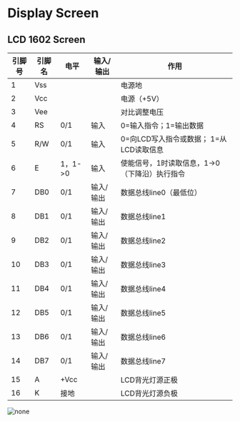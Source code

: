 # Display Screen

## LCD 1602 Screen

| 引脚号 | 引脚名 | 电平 | 输入/输出 | 作用                  |
| ------ | ------ | ---- | --------- | --------------------- |
| 1      | Vss    |      |           | 电源地                |
| 2      | Vcc    |      |           | 电源（+5V）           |
| 3      | Vee    |      |           | 对比调整电压          |
| 4      | RS     | 0/1  | 输入      | 0=输入指令；1=输出数据 |
| 5      | R/W    | 0/1  | 输入      | 0=向LCD写入指令或数据； 1=从LCD读取信息 |
| 6      | E      | 1，1->0 | 输入   | 使能信号，1时读取信息，1->0（下降沿）执行指令 |
| 7      | DB0    | 0/1  | 输入/输出 | 数据总线line0（最低位） |
| 8      | DB1    | 0/1  | 输入/输出 | 数据总线line1          |
| 9      | DB2    | 0/1  | 输入/输出 | 数据总线line2          |
| 10     | DB3    | 0/1  | 输入/输出 | 数据总线line3          |
| 11     | DB4    | 0/1  | 输入/输出 | 数据总线line4          |
| 12     | DB5    | 0/1  | 输入/输出 | 数据总线line5          |
| 13     | DB6    | 0/1  | 输入/输出 | 数据总线line6          |
| 14     | DB7    | 0/1  | 输入/输出 | 数据总线line7          |
| 15     | A      | +Vcc |           | LCD背光灯源正极        |
| 16     | K      | 接地 |           | LCD背光灯源负极        |

![none](../img/arduino/water.gif)